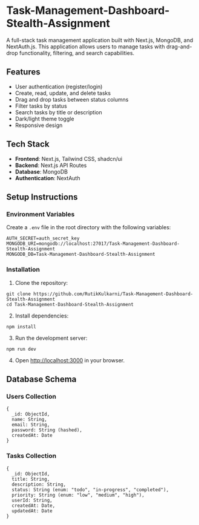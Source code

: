 # Task-Management-Dashboard-Stealth-Assignment

A full-stack task management application built with Next.js, MongoDB, and NextAuth.js. This application allows users to manage tasks with drag-and-drop functionality, filtering, and search capabilities.

## Features

- User authentication (register/login)
- Create, read, update, and delete tasks
- Drag and drop tasks between status columns
- Filter tasks by status
- Search tasks by title or description
- Dark/light theme toggle
- Responsive design

## Tech Stack

- **Frontend**: Next.js, Tailwind CSS, shadcn/ui
- **Backend**: Next.js API Routes
- **Database**: MongoDB
- **Authentication**: NextAuth

## Setup Instructions

### Environment Variables

Create a `.env` file in the root directory with the following variables:

```
AUTH_SECRET=auth_secret_key
MONGODB_URI=mongodb://localhost:27017/Task-Management-Dashboard-Stealth-Assignment
MONGODB_DB=Task-Management-Dashboard-Stealth-Assignment
```

### Installation

1. Clone the repository:

```
git clone https://github.com/RutikKulkarni/Task-Management-Dashboard-Stealth-Assignment
cd Task-Management-Dashboard-Stealth-Assignment
```

2. Install dependencies:

```
npm install
```

3. Run the development server:

```
npm run dev
```

4. Open [http://localhost:3000](http://localhost:3000) in your browser.

## Database Schema

### Users Collection

```
{
  _id: ObjectId,
  name: String,
  email: String,
  password: String (hashed),
  createdAt: Date
}
```

### Tasks Collection

```
{
  _id: ObjectId,
  title: String,
  description: String,
  status: String (enum: "todo", "in-progress", "completed"),
  priority: String (enum: "low", "medium", "high"),
  userId: String,
  createdAt: Date,
  updatedAt: Date
}
```
